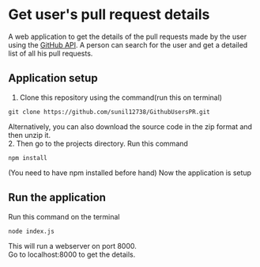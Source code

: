 # Get user's pull request details
A web application to get the details of the pull requests made by the user using the [GitHub API](https://developer.github.com/v3/).
A person can search for the user and get a detailed list of all his pull requests.

## Application setup
1. Clone this repository using the command(run this on terminal)
```
git clone https://github.com/sunil12738/GithubUsersPR.git
```
Alternatively, you can also download the source code in the zip format and then unzip it.  
2. Then go to the projects directory. Run this command
```
npm install
```
(You need to have npm installed before hand)
Now the application is setup

## Run the application
Run this command on the terminal
```
node index.js
```
This will run a webserver on port 8000.  
Go to localhost:8000 to get the details.